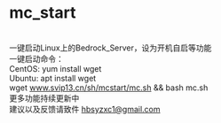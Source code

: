 # mc_start
<br>一键启动Linux上的Bedrock_Server，设为开机自启等功能 <br>
一键启动命令：<br>
CentOS: yum install wget <br>
Ubuntu: apt install wget <br>
wget www.svip13.cn/sh/mcstart/mc.sh && bash mc.sh <br>
更多功能持续更新中 <br>
建议以及反馈请致件 hbsyzxc1@gmail.com <br>

